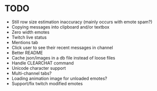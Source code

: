 # TODO

- Still row size estimation inaccuracy (mainly occurs with emote spam?)
- Copying messages into clipboard and/or textbox
- Zero width emotes
- Twitch live status
- Mentions tab
- Click user to see their recent messages in channel
- Better README
- Cache json/images in a db file instead of loose files
- Handle CLEARCHAT command
- Unicode character support
- Multi-channel tabs?
- Loading animation image for unloaded emotes?
- Support/fix twitch modified emotes